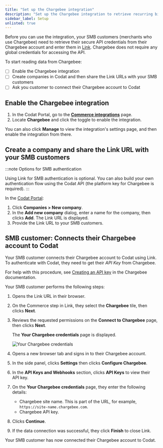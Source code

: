 ```yaml
---
title: "Set up the Chargebee integration"
description: "Set up the Chargebee integration to retrieve recurring billing and subscriptions data from your SMB customers"
sidebar_label: Setup
unlisted: true
---
```


Before you can use the integration, your SMB customers (merchants who use Chargebee) need to retrieve their secure API credentials from their Chargebee account and enter them in [Link](/auth-flow/overview). Chargebee does not require any global credentials for accessing the API.

To start reading data from Chargebee:
- [ ] Enable the Chargebee integration
- [ ] Create companies in Codat and then share the Link URLs with your SMB customers
- [ ] Ask you customer to connect their Chargebee account to Codat

## Enable the Chargebee integration

1. In the Codat Portal, go to the <a className="external" href="https://app.codat.io/settings/integrations/commerce" target="blank">**Commerce integrations**</a> page.
2. Locate **Chargebee** and click the toggle to enable the integration.

You can also click **Manage** to view the integration's settings page, and then enable the integration from there.

## Create a company and share the Link URL with your SMB customers

:::note Options for SMB authentication

Using Link for SMB authentication is optional. You can also build your own authentication flow using the Codat API (the platform key for Chargebee is required).
:::

In the <a className="external" href="https://app.codat.io" target="_blank">Codat Portal</a>:

1. Click **Companies > New company**.
2. In the **Add new company** dialog, enter a name for the company, then clicks **Add**. The Link URL is displayed.
3. Provide the Link URL to your SMB customers.

## SMB customer: Connects their Chargebee account to Codat

Your SMB customer connects their Chargebee account to Codat using Link. To authenticate with Codat, they need to get their _API Key_ from Chargebee.

For help with this procedure, see <a className="external" href="https://www.chargebee.com/docs/2.0/api_keys.html#creating-an-api-key" target="_blank">Creating an API key</a> in the Chargebee documentation.

Your SMB customer performs the following steps:

1. Opens the Link URL in their browser.

2. On the Commerce step in Link, they select the **Chargebee** tile, then clicks **Next**.

3. Reviews the requested permissions on the **Connect to Chargebee** page, then clicks **Next**.

   The **Your Chargebee credentials** page is displayed.

   ![Your Chargebee credentials](/img/old/678461b-your-chargebee-credentials-final-masked.png "The Your Chargebee credentials page")

4. Opens a new browser tab and signs in to their Chargebee account.

5. In the side panel, clicks **Settings** then clicks **Configure Chargebee**.

6. In the **API Keys and Webhooks** section, clicks **API Keys** to view their API key.

7. On the **Your Chargebee credentials** page, they enter the following details:

   - Chargebee site name. This is part of the URL, for example, `https://site-name.chargebee.com`.
   - Chargebee API key.

8. Clicks **Continue**.

9. If the data connection was successful, they click **Finish** to close Link.

Your SMB customer has now connected their Chargebee account to Codat.

